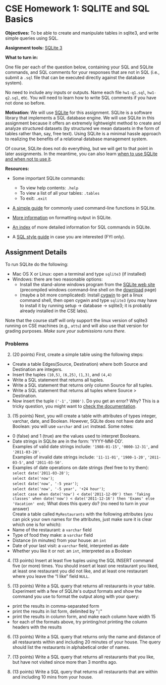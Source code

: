 # CSE  Homework 1: SQLITE and SQL Basics

**Objectives:** To be able to create and manipulate tables in sqlite3, and write simple queries using SQL.

**Assignment tools:** [SQLite 3](https://www.sqlite.org/)

**What to turn in:**

One file per each of the question below, containing your SQL and SQLite commands, 
and SQL comments for your responses that are not in SQL (i.e., submit a `.sql` file that 
can be executed directly against the database system). 

No need to include any inputs or outputs. Name each file `hw1-q1.sql`, `hw1-q2.sql`, etc. 
You will need to learn how to write SQL comments if you have not done so before. 


**Motivation:** 
We will use [SQLite](https://www.sqlite.org) for this assignment. 
SQLite is a software library that implements a SQL database engine. 
We will use SQLite in this assignment because it offers an extremely lightweight method to 
create and analyze structured datasets (by structured we mean datasets in the form of tables 
rather than, say, free text). Using SQLite is a minimal hassle approach to realizing the 
benefits of a relational database management system. 

Of course, SQLite does not do 
everything, but we will get to that point in later assignments. In the meantime, 
you can also learn [when to use SQLite and when not to use it](http://www.sqlite.org/whentouse.html).

**Resources:**

- Some important SQLite commands:
  - To view help contents: `.help`
  - To view a list of all your tables: `.tables`
  - To exit: `.exit` 

- [A simple guide](http://www.pantz.org/software/sqlite/sqlite_commands_and_general_usage.html) for commonly used command-line functions in SQLite.

- [More information](http://www.sqlite.org/sqlite.html) on formatting output in SQLite. 

- [An index](http://www.sqlite.org/lang.html) of more detailed information for SQL commands in SQLite.

- A [SQL style guide](http://www.sqlstyle.guide/) in case you are interested (FYI only).


## Assignment Details

To run SQLite do the following:
- Mac OS X or Linux: open a terminal and type `sqlite3` (if installed)
- Windows: there are two reasonable options:
  - Install the stand-alone windows program from the [SQLite web site](https://www.sqlite.org) 
  (precompiled windows command-line shell on the [download](http://www.sqlite.org/download.html) page)
  - (maybe a bit more complicated): Install [cygwin](http://www.cygwin.com/) to get a 
  linux command shell, then open cygwin and type `sqlite3` 
  (you may have to install it by running setup →  database → sqlite3; 
  it is probably already installed in the CSE labs).

Note that the course staff will only support the linux version of sqlite3 
running on CSE machines (e.g., `attu`) and will also use that version for grading purposes. 
*Make sure your submissions runs there*.


### Problems

2. (20 points) First, create a simple table using the following steps:
  - Create a table Edges(Source, Destination) where both Source and Destination are integers.
  - Insert the tuples `(10,5)`, `(6,25)`, `(1,3)`, and `(4,4)`
  - Write a SQL statement that returns all tuples.
  - Write a SQL statement that returns only column Source for all tuples.
  - Write a SQL statement that returns all tuples where Source > Destination.
  - Now insert the tuple `('-1','2000')`. Do you get an error? Why? This is a tricky question, you might want to [check the documentation](http://www.sqlite.org/datatype3.html).


3. (15 points) Next, you will create a table with attributes of types integer, varchar, date, and Boolean. 
However, SQLite does not have date and Boolean: you will use `varchar` and `int` instead. Some notes:
  - 0 (false) and 1 (true) are the values used to interpret Booleans.
  - Date strings in SQLite are in the form: 'YYYY-MM-DD'.  
Examples of valid date strings include: `'1988-01-15'`, `'0000-12-31'`, and `'2011-03-28'`.  
Examples of invalid date strings include: `'11-11-01'`, `'1900-1-20'`, `'2011-03-5'`, and `'2011-03-50'`.
  - Examples of date operations on date strings (feel free to try them):  
`select date('2011-03-28')`;  
`select date('now')`;  
`select date('now', '-5 year')`;  
`select date('now', '-5 year', '+24 hour')`;  
`select case when date('now') < date('2011-12-09') then 'Taking classes' when date('now') < date('2011-12-16') then 'Exams' else 'Vacation' end;` What does this query do? (no need to turn in your answer)  
   Create a table called `MyRestaurants` with the following attributes (you can pick your own names for the attributes, just make sure it is clear which one is for which): 
  - Name of the restaurant: a `varchar` field
  - Type of food they make: a `varchar` field
  - Distance (in minutes) from your house: an `int`
  - Date of your last visit: a `varchar` field, interpreted as date
  - Whether you like it or not: an `int`, interpreted as a Boolean

4. (13 points) 
Insert at least five tuples using the SQL INSERT command five (or more) times. 
You should insert at least one restaurant you liked, at least one restaurant you did not like, 
and at least one restaurant where you leave the “I like” field `NULL`.

5. (13 points) 
Write a SQL query that returns all restaurants in your table. Experiment with a few of SQLite's 
output formats and show the command you use to format the output along with your query:
  - print the results in comma-separated form
  - print the results in list form, delimited by "` | `"
  - print the results in column form, and make each column have width 15
  - for each of the formats above, try printing/not printing the column headers with the results

6. (13 points) 
Write a SQL query that returns only the name and distance of all restaurants within and 
including 20 minutes of your house. The query should list the restaurants in alphabetical order of names.

7. (13 points) 
Write a SQL query that returns all restaurants that you like, but have not visited 
since more than 3 months ago.


8. (13 points) 
Write a SQL query that returns all restaurants that are within and including 10 mins from your house.
